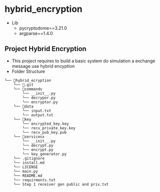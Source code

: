 # hybrid_encryption
- Lib
    - pycryptodome==3.21.0
    - argparse==1.4.0
## Project Hybrid Encryption
- This project requires to build a basic system do simulation a exchange message use hybrid encyption
- Folder Structure
```
└── 📁hybrid_ecryption
    └── 📁.git
    └── 📁commands
        └── __init__.py
        └── decrypor.py
        └── encryptor.py
    └── 📁data
        └── input.txt
        └── output.txt
    └── 📁key
        └── encrypted_key.key
        └── recv_private_key.key
        └── recv_pub_key.pub
    └── 📁servicesx
        └── __init__.py
        └── decrypt.py
        └── encrypt.py
        └── key_generator.py
    └── .gitignore
    └── install.md
    └── LICENSE
    └── main.py
    └── README.md
    └── requirments.txt
    └── Step 1 receiver gen public and priv.txt
```
